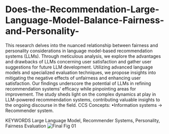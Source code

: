 # Does-the-Recommendation-Large-Language-Model-Balance-Fairness-and-Personality-

This research delves into the nuanced relationship between fairness and personality considerations in language model-based recommendation systems (LLMs). Through meticulous analysis, we explore the advantages and drawbacks of LLMs concerning user satisfaction and gather user suggestions for future LLM development. Utilizing advanced language models and specialized evaluation techniques, we propose insights into mitigating the negative effects of unfairness and enhancing user satisfaction. Our findings underscore the potential of LLMs in refining recommendation systems' efficacy while pinpointing areas for improvement. The study sheds light on the complex dynamics at play in LLM-powered recommendation systems, contributing valuable insights to the ongoing discourse in the field.
CCS Concepts: •Information systems → Recommender system.


KEYWORDS
Large Language Model, Recommender Systems, Personality, Fairness Evaluation
![Final Fig 01](https://github.com/Rocky5502/Does-the-Recommendation-Large-Language-Model-Balance-Fairness-and-Personality-/assets/70815297/abd18c93-302d-4d33-80a2-a57d33303d93)
